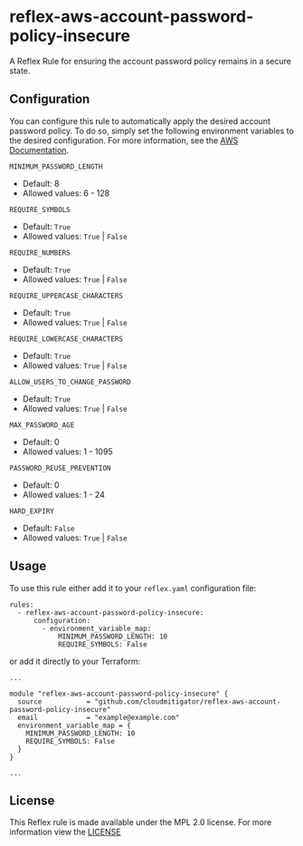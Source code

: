 # reflex-aws-account-password-policy-insecure
A Reflex Rule for ensuring the account password policy remains in a secure state.

## Configuration
You can configure this rule to automatically apply the desired account password policy.
To do so, simply set the following environment variables to the desired configuration.
For more information, see the [AWS Documentation](https://docs.aws.amazon.com/IAM/latest/APIReference/API_UpdateAccountPasswordPolicy.html).

`MINIMUM_PASSWORD_LENGTH`
* Default: 8
* Allowed values: 6 - 128

`REQUIRE_SYMBOLS`
* Default: `True`
* Allowed values: `True` | `False`

`REQUIRE_NUMBERS`
* Default: `True`
* Allowed values: `True` | `False`

`REQUIRE_UPPERCASE_CHARACTERS`
* Default: `True`
* Allowed values: `True` | `False`

`REQUIRE_LOWERCASE_CHARACTERS`
* Default: `True`
* Allowed values: `True` | `False`

`ALLOW_USERS_TO_CHANGE_PASSWORD`
* Default: `True`
* Allowed values: `True` | `False`

`MAX_PASSWORD_AGE`
* Default: 0
* Allowed values: 1 - 1095

`PASSWORD_REUSE_PREVENTION`
* Default: 0
* Allowed values: 1 - 24

`HARD_EXPIRY`
* Default: `False`
* Allowed values: `True` | `False`


## Usage
To use this rule either add it to your `reflex.yaml` configuration file:  
```
rules:
  - reflex-aws-account-password-policy-insecure:
      configuration:
        - environment_variable_map:
            MINIMUM_PASSWORD_LENGTH: 10
            REQUIRE_SYMBOLS: False
```

or add it directly to your Terraform:  
```
...

module "reflex-aws-account-password-policy-insecure" {
  source           = "github.com/cloudmitigator/reflex-aws-account-password-policy-insecure"
  email            = "example@example.com"
  environment_variable_map = {
    MINIMUM_PASSWORD_LENGTH: 10
    REQUIRE_SYMBOLS: False
  }
}

...
```

## License
This Reflex rule is made available under the MPL 2.0 license. For more information view the [LICENSE](https://github.com/cloudmitigator/reflex-aws-account-password-policy-deleted/blob/master/LICENSE) 
